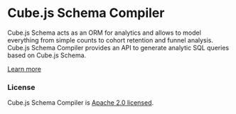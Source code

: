 # Cube.js Schema Compiler

Cube.js Schema acts as an ORM for analytics and allows to model everything from simple counts to cohort retention and funnel analysis.
Cube.js Schema Compiler provides an API to generate analytic SQL queries based on Cube.js Schema.

[Learn more](https://github.com/cube-js/cube.js#getting-started)

### License

Cube.js Schema Compiler is [Apache 2.0 licensed](./LICENSE).